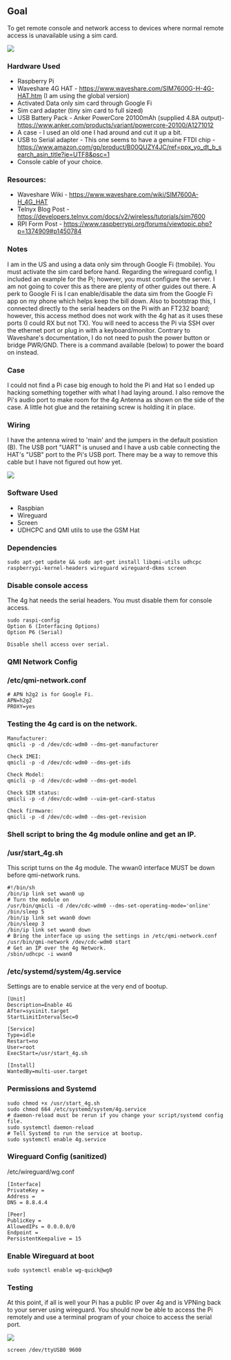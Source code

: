 ## Goal
To get remote console and network access to devices where normal remote access is unavailable using a sim card.

![](2.png)

### Hardware Used
* Raspberry Pi
* Waveshare 4G HAT - https://www.waveshare.com/SIM7600G-H-4G-HAT.htm (I am using the global version)
* Activated Data only sim card through Google Fi
* Sim card adapter (tiny sim card to full sized)
* USB Battery Pack - Anker PowerCore 20100mAh (supplied 4.8A output)- https://www.anker.com/products/variant/powercore-20100/A1271012
* A case - I used an old one I had around and cut it up a bit.
* USB to Serial adapter - This one seems to have a genuine FTDI chip - https://www.amazon.com/gp/product/B00QUZY4JC/ref=ppx_yo_dt_b_search_asin_title?ie=UTF8&psc=1
* Console cable of your choice.

### Resources:
* Waveshare Wiki - https://www.waveshare.com/wiki/SIM7600A-H_4G_HAT
* Telnyx Blog Post - https://developers.telnyx.com/docs/v2/wireless/tutorials/sim7600
* RPI Form Post - https://www.raspberrypi.org/forums/viewtopic.php?p=1374909#p1450784

### Notes
I am in the US and using a data only sim through Google Fi (tmobile). You must activate the sim card before hand.
Regarding the wireguard config, I included an example for the Pi; however, you must configure the server. I am not going to cover this as there are plenty of other guides out there. A perk to Google Fi is I can enable/disable the data sim from the Google Fi app on my phone which helps keep the bill down. Also to bootstrap this, I connected directly to the serial headers on the Pi with an FT232 board; however, this access method does not work with the 4g hat as it uses these ports (I could RX but not TX). You will need to access the Pi via SSH over the ethernet port or plug in with a keyboard/monitor. Contrary to Waveshare's documentation, I do not need to push the power button or bridge PWR/GND. There is a command available (below) to power the board on instead.

### Case
I could not find a Pi case big enough to hold the Pi and Hat so I ended up hacking something together with what I had laying around. I also remove the Pi's audio port to make room for the 4g Antenna as shown on the side of the case. A little hot glue and the retaining screw is holding it in place.

### Wiring
I have the antenna wired to 'main' and the jumpers in the default posistion (B).
The USB port "UART" is unused and I have a usb cable connecting the HAT's "USB" port to the Pi's USB port. There may be a way to remove this cable but I have not figured out how yet.

![](3.jpg)

### Software Used
* Raspbian
* Wireguard
* Screen
* UDHCPC and QMI utils to use the GSM Hat

### Dependencies
```
sudo apt-get update && sudo apt-get install libqmi-utils udhcpc raspberrypi-kernel-headers wireguard wireguard-dkms screen

```

### Disable console access
The 4g hat needs the serial headers. You must disable them for console access.
```
sudo raspi-config
Option 6 (Interfacing Options)
Option P6 (Serial)

Disable shell access over serial.
```

### QMI Network Config
### /etc/qmi-network.conf

```
# APN h2g2 is for Google Fi.
APN=h2g2
PROXY=yes
```

### Testing the 4g card is on the network.
```
Manufacturer:
qmicli -p -d /dev/cdc-wdm0 --dms-get-manufacturer

Check IMEI:
qmicli -p -d /dev/cdc-wdm0 --dms-get-ids

Check Model:
qmicli -p -d /dev/cdc-wdm0 --dms-get-model

Check SIM status:
qmicli -p -d /dev/cdc-wdm0 --uim-get-card-status

Check firmware:
qmicli -p -d /dev/cdc-wdm0 --dms-get-revision

```

### Shell script to bring the 4g module online and get an IP.
### /usr/start_4g.sh
This script turns on the 4g module. The wwan0 interface MUST be down before qmi-network runs.
```
#!/bin/sh
/bin/ip link set wwan0 up
# Turn the module on
/usr/bin/qmicli -d /dev/cdc-wdm0 --dms-set-operating-mode='online'
/bin/sleep 5
/bin/ip link set wwan0 down
/bin/sleep 3
/bin/ip link set wwan0 down
# Bring the interface up using the settings in /etc/qmi-network.conf
/usr/bin/qmi-network /dev/cdc-wdm0 start
# Get an IP over the 4g Network.
/sbin/udhcpc -i wwan0
```

### /etc/systemd/system/4g.service
Settings are to enable service at the very end of bootup.
```
[Unit]
Description=Enable 4G
After=sysinit.target
StartLimitIntervalSec=0

[Service]
Type=idle
Restart=no
User=root
ExecStart=/usr/start_4g.sh

[Install]
WantedBy=multi-user.target
```

### Permissions and Systemd
```
sudo chmod +x /usr/start_4g.sh
sudo chmod 664 /etc/systemd/system/4g.service
# daemon-reload must be rerun if you change your script/systemd config file.
sudo systemctl daemon-reload
# Tell Systemd to run the service at bootup.
sudo systemctl enable 4g.service
```

### Wireguard Config (sanitized)
/etc/wireguard/wg.conf
```
[Interface]
PrivateKey = 
Address = 
DNS = 8.8.4.4

[Peer]
PublicKey = 
AllowedIPs = 0.0.0.0/0
Endpoint = 
PersistentKeepalive = 15
```

### Enable Wireguard at boot
```
sudo systemctl enable wg-quick@wg0
```

### Testing
At this point, if all is well your Pi has a public IP over 4g and is VPNing back to your server using wireguard. You should now be able to access the Pi remotely and use a terminal program of your choice to access the serial port.

![](1.png)
```
screen /dev/ttyUSB0 9600
```
